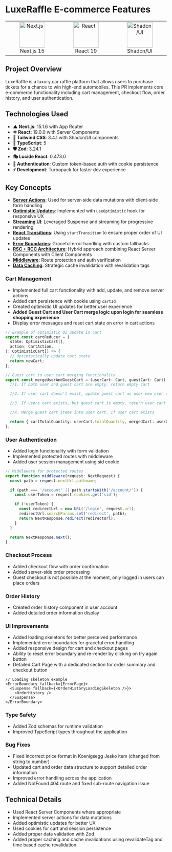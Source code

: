 # LuxeRaffle E-commerce Features

<div align="center">
  <table border="0">
    <tr>
      <td align="center" width="200">
        <a href="https://nextjs.org/">
          <img src="https://assets.vercel.com/image/upload/v1662130559/nextjs/Icon_dark_background.png" width="80" height="80" alt="Next.js" />
        </a>
        <br />Next.js 15
      </td>
      <td align="center" width="200">
        <a href="https://react.dev/">
          <img src="https://upload.wikimedia.org/wikipedia/commons/a/a7/React-icon.svg" width="80" height="80" alt="React" />
        </a>
        <br />React 19
      </td>
      <td align="center" width="200">
        <a href="https://ui.shadcn.com/">
          <img src="https://avatars.githubusercontent.com/u/124599?v=4" width="80" height="80" alt="Shadcn/UI" />
        </a>
        <br />Shadcn/UI
      </td>
    </tr>
  </table>
</div>

## Project Overview

LuxeRaffle is a luxury car raffle platform that allows users to purchase tickets for a chance to win high-end automobiles. This PR implements core e-commerce functionality including cart management, checkout flow, order history, and user authentication.

## Technologies Used

- **▲ Next.js**: 15.1.6 with App Router
- **⚛️ React**: 19.0.0 with Server Components
- **🎨 Tailwind CSS**: 3.4.1 with Shadcn/UI components
- **🔷 TypeScript**: 5
- **🛡️ Zod**: 3.24.1
- **🎭 Lucide React**: 0.473.0
- **🔐 Authentication**: Custom token-based auth with cookie persistence
- **⚡ Development**: Turbopack for faster dev experience

## Key Concepts

- **[Server Actions](https://nextjs.org/docs/app/building-your-application/data-fetching/server-actions)**: Used for server-side data mutations with client-side form handling
- **[Optimistic Updates](https://react.dev/reference/react/useOptimistic)**: Implemented with `useOptimistic` hook for responsive UX
- **[Streaming UI](https://react.dev/reference/react/Suspense)**: Leveraged Suspense and streaming for progressive rendering
- **[React Transitions](https://react.dev/reference/react/startTransition)**: Using `startTransition` to ensure proper order of UI updates
- **[Error Boundaries](https://react.dev/reference/react/Component#catching-rendering-errors-with-an-error-boundary)**: Graceful error handling with custom fallbacks
- **[RSC + RCC Architecture](https://nextjs.org/docs/app/building-your-application/rendering/server-components)**: Hybrid approach combining React Server Components with Client Components
- **[Middleware](https://nextjs.org/docs/app/building-your-application/routing/middleware)**: Route protection and auth verification
- **[Data Caching](https://nextjs.org/docs/app/building-your-application/caching)**: Strategic cache invalidation with revalidation tags

### Cart Management

- Implemented full cart functionality with add, update, and remove server actions
- Added cart persistence with cookie using `cartId`
- Created optimistic UI updates for better user experience
- **Added Guest Cart and User Cart merge logic upon login for seamless shopping experience**
- Display error messages and reset cart state on error in cart actions

```typescript
// Example of optimistic UI update in cart
export const cartReducer = (
  state: OptimisticCart[],
  action: CartAction,
): OptimisticCart[] => {
  // Optimistically update cart state
  return newCart;
};

// Guest cart to user cart merging functionality
export const mergeUserAndGuestCart = (userCart: Cart, guestCart: Cart) => {
  //1. If both user and guest cart are empty, return empty cart

  //2. If user cart doesn't exist, update guest cart as user new user cart

  //3. If users cart exists, but guest cart is empty, return user cart as is

  //4. Merge guest cart items into user cart, if user cart exists

  return { cartTotalQuantity: userCart.totalQuantity, mergedCart: userCart };
};
```

### User Authentication

- Added login functionality with form validation
- Implemented protected routes with middleware
- Added user session management using sid cookie

```typescript
// Middleware for protected routes
export function middleware(request: NextRequest) {
  const path = request.nextUrl.pathname;

  if (path === '/account' || path.startsWith('/account/')) {
    const userToken = request.cookies.get('sid');

    if (!userToken) {
      const redirectUrl = new URL('/login', request.url);
      redirectUrl.searchParams.set('redirect', path);
      return NextResponse.redirect(redirectUrl);
    }
  }

  return NextResponse.next();
}
```

### Checkout Process

- Added checkout flow with order confirmation
- Added server-side order processing
- Guest checkout is not possible at the moment, only logged in users can place orders

### Order History

- Created order history component in user account
- Added detailed order information display

### UI Improvements

- Added loading skeletons for better perceived performance
- Implemented error boundaries for graceful error handling
- Added responsive design for cart and checkout pages
- Ability to reset error boundary and re-render by clicking on try again button
- Detailed Cart Page with a dedicated section for order summary and checkout button

```tsx
// Loading skeleton example
<ErrorBoundary fallback={ErrorPage}>
  <Suspense fallback={<OrderHistoryLoadingSkeleton />}>
    <OrderHistory />
  </Suspense>
</ErrorBoundary>
```

### Type Safety

- Added Zod schemas for runtime validation
- Improved TypeScript types throughout the application

### Bug Fixes

- Fixed incorrect price format in Koenigsegg Jesko item (changed from string to number)
- Updated cart and order data structure to support detailed order information
- Improved error handling across the application
- Added NotFound 404 route and fixed sub-route navigation issue

## Technical Details

- Used React Server Components where appropriate
- Implemented server actions for data mutations
- Added optimistic updates for better UX
- Used cookies for cart and session persistence
- Added proper data validation with Zod
- Added proper caching and cache invalidations using revalidateTag and time based cache revalidation
